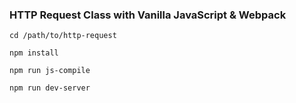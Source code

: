 ### HTTP Request Class with Vanilla JavaScript & Webpack

`cd /path/to/http-request`

`npm install`

`npm run js-compile`

`npm run dev-server`
